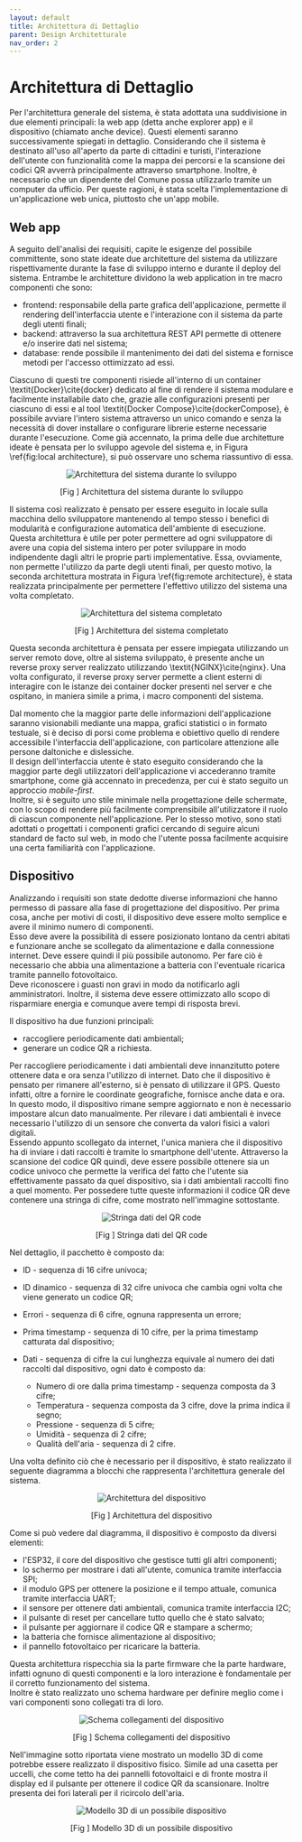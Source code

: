 ```yaml
---
layout: default
title: Architettura di Dettaglio
parent: Design Architetturale
nav_order: 2
---
```


# Architettura di Dettaglio
Per l'architettura generale del sistema, è stata adottata una suddivisione in due elementi principali: la web app (detta anche explorer app) e il dispositivo (chiamato anche device). Questi elementi saranno successivamente spiegati in dettaglio. Considerando che il sistema è destinato all'uso all'aperto da parte di cittadini e turisti, l'interazione dell'utente con funzionalità come la mappa dei percorsi e la scansione dei codici QR avverrà principalmente attraverso smartphone. Inoltre, è necessario che un dipendente del Comune possa utilizzarlo tramite un computer da ufficio. Per queste ragioni, è stata scelta l'implementazione di un'applicazione web unica, piuttosto che un'app mobile.

## Web app
A seguito dell'analisi dei requisiti, capite le esigenze del possibile committente, sono state ideate due architetture del sistema da utilizzare rispettivamente durante la fase di sviluppo interno e durante il deploy del sistema.
Entrambe le architetture dividono la web application in tre macro componenti che sono:
- frontend: responsabile della parte grafica dell'applicazione, permette il rendering dell'interfaccia utente e l'interazione con il sistema da parte degli utenti finali;
- backend: attraverso la sua architettura REST API permette di ottenere e/o inserire dati nel sistema;
- database: rende possibile il mantenimento dei dati del sistema e fornisce metodi per l'accesso ottimizzato ad essi.

Ciascuno di questi tre componenti risiede all'interno di un container \textit{Docker}\cite{docker} dedicato al fine di rendere il sistema modulare e facilmente installabile dato che, grazie alle configurazioni presenti per ciascuno di essi e al tool \textit{Docker Compose}\cite{dockerCompose}, è possibile avviare l'intero sistema attraverso un unico comando e senza la necessità di dover installare o configurare librerie esterne necessarie durante l'esecuzione.
Come già accennato, la prima delle due architetture ideate è pensata per lo sviluppo agevole del sistema e, in Figura \ref{fig:local architecture}, si può osservare uno schema riassuntivo di essa.

<div align="center">
<img src="../../img/architecture.png" alt="Architettura del sistema durante lo sviluppo" >
<p align="center" id="fig99">[Fig ] Architettura del sistema durante lo sviluppo</p>
</div>

Il sistema così realizzato è pensato per essere eseguito in locale sulla macchina dello sviluppatore mantenendo al tempo stesso i benefici di modularità e configurazione automatica dell'ambiente di esecuzione.
Questa architettura è utile per poter permettere ad ogni sviluppatore di avere una copia del sistema intero per poter sviluppare in modo indipendente dagli altri le proprie parti implementative. Essa, ovviamente, non permette l'utilizzo da parte degli utenti finali, per questo motivo, la seconda architettura mostrata in Figura \ref{fig:remote architecture}, è stata realizzata principalmente per permettere l'effettivo utilizzo del sistema una volta completato.

<div align="center">
<img src="../../img/architecture_remote.png" alt="Architettura del sistema completato" >
<p align="center" id="fig98">[Fig ] Architettura del sistema completato</p>
</div>

Questa seconda architettura è pensata per essere impiegata utilizzando un server remoto dove, oltre al sistema sviluppato, è presente anche un reverse proxy server realizzato utilizzando \textit{NGINX}\cite{nginx}. Una volta configurato, il reverse proxy server permette a client esterni di interagire con le istanze dei container docker presenti nel server e che ospitano, in maniera simile a prima, i macro componenti del sistema.

Dal momento che la maggior parte delle informazioni dell'applicazione saranno visionabili mediante una mappa, grafici statistici o in formato testuale, si è deciso di porsi come problema e obiettivo quello di rendere accessibile l'interfaccia dell'applicazione, con particolare attenzione alle persone daltoniche e dislessiche.\
Il design dell'interfaccia utente è stato eseguito considerando che la maggior parte degli utilizzatori dell'applicazione vi accederanno tramite smartphone, come già accennato in precedenza, per cui è stato seguito un approccio *mobile-first*. \
Inoltre, si è seguito uno stile minimale nella progettazione delle schermate, con lo scopo di rendere più facilmente comprensibile all'utilizzatore il ruolo di ciascun componente nell'applicazione. Per lo stesso motivo, sono stati adottati o progettati i componenti grafici cercando di seguire alcuni standard de facto sul web, in modo che l'utente possa facilmente acquisire una certa familiarità con l'applicazione.

## Dispositivo
Analizzando i requisiti son state dedotte diverse informazioni che hanno permesso di passare alla fase di progettazione del dispositivo. Per prima cosa, anche per motivi di costi, il dispositivo deve essere molto semplice e avere il minimo numero di componenti. <br>
Esso deve avere la possibilità di essere posizionato lontano da centri abitati e funzionare anche se scollegato da alimentazione e dalla connessione internet. Deve essere quindi il più possibile autonomo. Per fare ciò è necessario che abbia una alimentazione a batteria con l'eventuale ricarica tramite pannello fotovoltaico. <br>
Deve riconoscere i guasti non gravi in modo da notificarlo agli amministratori.
Inoltre, il sistema deve essere ottimizzato allo scopo di risparmiare energia e comunque avere tempi di risposta brevi.

Il dispositivo ha due funzioni principali:
- raccogliere periodicamente dati ambientali;
- generare un codice QR a richiesta.

Per raccogliere periodicamente i dati ambientali deve innanzitutto potere ottenere data e ora senza l'utilizzo di internet. Dato che il dispositivo è pensato per rimanere all'esterno, si è pensato di utilizzare il GPS. Questo infatti, oltre a fornire le coordinate geografiche, fornisce anche data e ora. In questo modo, il dispositivo rimane sempre aggiornato e non è necessario impostare alcun dato manualmente.
Per rilevare i dati ambientali è invece necessario l'utilizzo di un sensore che converta da valori fisici a valori digitali. <br>
Essendo appunto scollegato da internet, l'unica maniera che il dispositivo ha di inviare i dati raccolti è tramite lo smartphone dell'utente. Attraverso la scansione del codice QR quindi, deve essere possibile ottenere sia un codice univoco che permette la verifica del fatto che l'utente sia effettivamente passato da quel dispositivo, sia i dati ambientali raccolti fino a quel momento. Per possedere tutte queste informazioni il codice QR deve contenere una stringa di cifre, come mostrato nell'immagine sottostante.

<div align="center">
<img src="../../img/device-qr-data-packet.jpg" alt="Stringa dati del QR code" >
<p align="center" id="qr-data">[Fig ] Stringa dati del QR code</p>
</div>

Nel dettaglio, il pacchetto è composto da:
- ID - sequenza di 16 cifre univoca;
- ID dinamico - sequenza di 32 cifre univoca che cambia ogni volta che viene generato un codice QR;
- Errori - sequenza di 6 cifre, ognuna rappresenta un errore;
- Prima timestamp - sequenza di 10 cifre, per la prima timestamp catturata dal dispositivo;
- Dati - sequenza di cifre la cui lunghezza equivale al numero dei dati raccolti dal dispositivo, ogni dato è composto da:
        
    - Numero di ore dalla prima timestamp - sequenza composta da 3 cifre;
    - Temperatura - sequenza composta da 3 cifre, dove la prima indica il segno;
    - Pressione - sequenza di 5 cifre;
    - Umidità - sequenza di 2 cifre;
    - Qualità dell'aria - sequenza di 2 cifre.

Una volta definito ciò che è necessario per il dispositivo, è stato realizzato il seguente diagramma a blocchi che rappresenta l'architettura generale del sistema.

<div align="center">
<img src="../../img/device-block-diagram.jpg" alt="Architettura del dispositivo" >
<p align="center" id="device-block">[Fig ] Architettura del dispositivo</p>
</div>

Come si può vedere dal diagramma, il dispositivo è composto da diversi elementi: 

- l'ESP32, il core del dispositivo che gestisce tutti gli altri componenti;
- lo schermo per mostrare i dati all'utente, comunica tramite interfaccia SPI;
- il modulo GPS per ottenere la posizione e il tempo attuale, comunica tramite interfaccia UART;
- il sensore per ottenere dati ambientali, comunica tramite interfaccia I2C;
- il pulsante di reset per cancellare tutto quello che è stato salvato;
- il pulsante per aggiornare il codice QR e stampare a schermo;
- la batteria che fornisce alimentazione al dispositivo;
- il pannello fotovoltaico per ricaricare la batteria.

Questa architettura rispecchia sia la parte firmware che la parte hardware, infatti ognuno di questi componenti e la loro interazione è fondamentale per il corretto funzionamento del sistema. <br>
Inoltre è stato realizzato uno schema hardware per definire meglio come i vari componenti sono collegati tra di loro.

<div align="center">
<img src="../../img/device-scheme.png" alt="Schema collegamenti del dispositivo" >
<p align="center" id="device-scheme">[Fig ] Schema collegamenti del dispositivo</p>
</div>

Nell'immagine sotto riportata viene mostrato un modello 3D di come potrebbe essere realizzato il dispositivo fisico.
Simile ad una casetta per uccelli, che come tetto ha dei pannelli fotovoltaici e di fronte mostra il display ed il pulsante per ottenere il codice QR da scansionare. Inoltre presenta dei fori laterali per il ricircolo dell'aria.

<div align="center">
<img src="../../img/device-prototype.png" alt="Modello 3D di un possibile dispositivo" >
<p align="center" id="device-prototype">[Fig ] Modello 3D di un possibile dispositivo</p>
</div>


